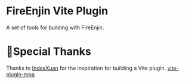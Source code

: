 # FireEnjin Vite Plugin

A set of tools for building with FireEnjin.

# 🙏Special Thanks

Thanks to [IndexXuan](https://github.com/IndexXuan) for the inspiration for building a Vite plugin.
[vite-plugin-mpa](https://github.com/IndexXuan/vite-plugin-mpa)
